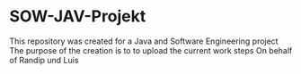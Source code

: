 # SOW-JAV-Projekt
This repository was created for a Java and Software Engineering project
The purpose of the creation is to to upload the current work steps
On behalf of Randip und Luis
